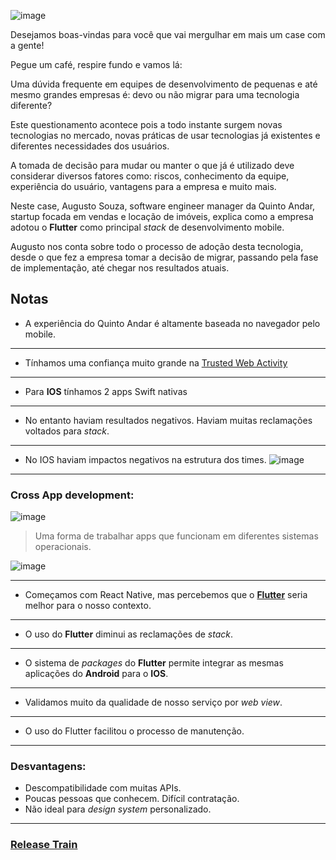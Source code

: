 ![image](https://github.com/AndreCoutinhom/flutter_case/assets/91290799/6e83c60b-06ac-44da-b994-b32593609386)

Desejamos boas-vindas para você que vai mergulhar em mais um case com a gente!

Pegue um café, respire fundo e vamos lá:

Uma dúvida frequente em equipes de desenvolvimento de pequenas e até mesmo grandes empresas é: devo ou não migrar para uma tecnologia diferente?

Este questionamento acontece pois a todo instante surgem novas tecnologias no mercado, novas práticas de usar tecnologias já existentes e diferentes necessidades dos usuários.

A tomada de decisão para mudar ou manter o que já é utilizado deve considerar diversos fatores como: riscos, conhecimento da equipe, experiência do usuário, vantagens para a empresa e muito mais.

Neste case, Augusto Souza, software engineer manager da Quinto Andar, startup focada em vendas e locação de imóveis, explica como a empresa adotou o **Flutter** como principal *stack* de desenvolvimento mobile.

Augusto nos conta sobre todo o processo de adoção desta tecnologia, desde o que fez a empresa tomar a decisão de migrar, passando pela fase de implementação, até chegar nos resultados atuais.

## Notas

* A experiência do Quinto Andar é altamente baseada no navegador pelo mobile.
---
* Tínhamos uma confiança muito grande na [Trusted Web Activity](https://developer.chrome.com/docs/android/trusted-web-activity/)
---
* Para **IOS** tínhamos 2 apps Swift nativas
---
* No entanto haviam resultados negativos. Haviam muitas reclamações voltados para *stack*.
---
* No IOS haviam impactos negativos na estrutura dos times.
![image](https://github.com/AndreCoutinhom/flutter_case/assets/91290799/6bdcca34-0d50-4d0f-8f38-71f271214796)
---

### Cross App development: 

![image](https://github.com/AndreCoutinhom/flutter_case/assets/91290799/1dc67f9f-eae1-47c0-a36a-bdc0fcef8da9)

> Uma forma de trabalhar apps que funcionam em diferentes sistemas operacionais.

![image](https://github.com/AndreCoutinhom/flutter_case/assets/91290799/d59eb62f-dede-449d-9a03-4a4bfca8fea1)

---
* Começamos com React Native, mas percebemos que o [**Flutter**](https://flutter.dev/?gclid=Cj0KCQiAyKurBhD5ARIsALamXaF4sS55NoaJxXOtlwe_79FqGn9-x1Q3GfXvNxEf2knzpxes-lt_klQaAq56EALw_wcB&gclsrc=aw.ds) seria melhor para o nosso contexto.
---
* O uso do **Flutter** diminui as reclamações de *stack*.
---
* O sistema de *packages* do **Flutter** permite integrar as mesmas aplicações do **Android** para o **IOS**.
---
* Validamos muito da qualidade de nosso serviço por *web view*.
---
* O uso do Flutter facilitou o processo de manutenção.
---

### Desvantagens:

* Descompatibilidade com muitas APIs.
* Poucas pessoas que conhecem. Difícil contratação.
* Não ideal para *design system* personalizado.
---

### [Release Train](/release_train.pdf)



